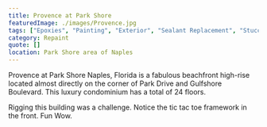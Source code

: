 ```yaml
---
title: Provence at Park Shore
featuredImage: ./images/Provence.jpg
tags: ["Epoxies", "Painting", "Exterior", "Sealant Replacement", "Stucco Repair", "Multi-Unit Residential"]
category: Repaint
quote: []
location: Park Shore area of Naples
---
```


Provence at Park Shore Naples, Florida is a fabulous beachfront high-rise located almost directly on the corner of Park Drive and Gulfshore Boulevard. This luxury condominium has a total of 24 floors.

Rigging this building was a challenge. Notice the tic tac toe framework in the front. Fun Wow.